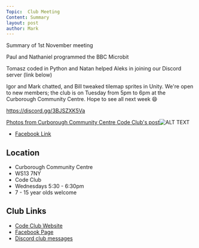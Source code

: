 ```yaml
---
Topic:  Club Meeting
Content: Summary
layout: post
author: Mark
---
```

Summary of 1st November meeting 

Paul and Nathaniel programmed the BBC Microbit 

Tomasz coded in Python and Natan helped Aleks in joining our Discord server (link below)

Igor and Mark chatted, and Bill tweaked tilemap sprites in Unity.
We're open to new members; the club is on Tuesday from 5pm to 6pm at the Curborough Community Centre.
Hope to see all next week 😄

https://discord.gg/3BJSZXK5Va

[Photos from Curborough Community Centre Code Club's post](https://www.facebook.com/720665616418529/posts/630292265455865)![ALT TEXT](https://scontent.fbhx6-1.fna.fbcdn.net/v/t39.30808-6/312235875_630291448789280_5998529544043601415_n.jpg?stp=dst-jpg_p720x720&_nc_cat=105&ccb=1-7&_nc_sid=5f2048&_nc_ohc=gdhzJQcKt00AX_urLi_&_nc_ht=scontent.fbhx6-1.fna&edm=AKK4YLsEAAAA&oh=00_AfChxigFj7iJKLcB_mXSMTJHZja8RgDPGwMbeydG_5ZiOw&oe=652B2A6D)

* [Facebook Link](https://www.facebook.com/720665616418529/posts/630292265455865)

## Location

* Curborough Community Centre
* WS13 7NY
* Code Club
* Wednesdays 5:30 - 6:30pm
* 7 - 15 year olds welcome

## Club Links

* [Code Club Website](https://lichfield-code-club.github.io/)
* [Facebook Page](https://www.facebook.com/LichfieldCoders)
* [Discord club messages](https://discord.gg/szz6xGK)

